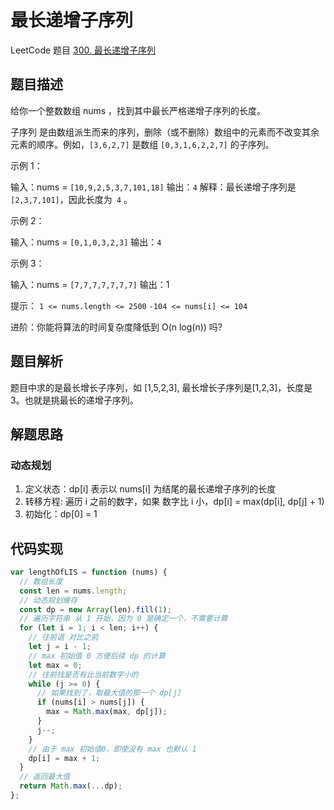 # 最长递增子序列

LeetCode 题目 [300. 最长递增子序列](https://leetcode-cn.com/problems/longest-increasing-subsequence/)

## 题目描述

给你一个整数数组 nums ，找到其中最长严格递增子序列的长度。

子序列 是由数组派生而来的序列，删除（或不删除）数组中的元素而不改变其余元素的顺序。例如，`[3,6,2,7]` 是数组 `[0,3,1,6,2,2,7]` 的子序列。

示例 1：

输入：nums = `[10,9,2,5,3,7,101,18]`
输出：`4`
解释：最长递增子序列是 `[2,3,7,101]`，因此长度为` 4` 。

示例 2：

输入：nums = `[0,1,0,3,2,3]`
输出：`4`

示例 3：

输入：nums = `[7,7,7,7,7,7,7]`
输出：1

提示：
`1 <= nums.length <= 2500`
`-104 <= nums[i] <= 104`

进阶：你能将算法的时间复杂度降低到 O(n log(n)) 吗?

## 题目解析

题目中求的是最长增长子序列，如 [1,5,2,3], 最长增长子序列是[1,2,3]，长度是 3。也就是挑最长的递增子序列。

## 解题思路

### 动态规划

1. 定义状态：dp[i] 表示以 nums[i] 为结尾的最长递增子序列的长度
2. 转移方程: 遍历 i 之前的数字，如果 数字比 i 小，dp[i] = max(dp[i], dp[j] + 1)
3. 初始化：dp[0] = 1

## 代码实现

```js
var lengthOfLIS = function (nums) {
  // 数组长度
  const len = nums.length;
  // 动态规划缓存
  const dp = new Array(len).fill(1);
  // 遍历字符串 从 1 开始，因为 0 是确定一个，不需要计算
  for (let i = 1; i < len; i++) {
    // 往前退 对比之前
    let j = i - 1;
    // max 初始值 0 方便后续 dp 的计算
    let max = 0;
    // 往前找是否有比当前数字小的
    while (j >= 0) {
      // 如果找到了，取最大值的那一个 dp[j]
      if (nums[i] > nums[j]) {
        max = Math.max(max, dp[j]);
      }
      j--;
    }
    // 由于 max 初始值0，即使没有 max 也默认 1
    dp[i] = max + 1;
  }
  // 返回最大值
  return Math.max(...dp);
};
```
